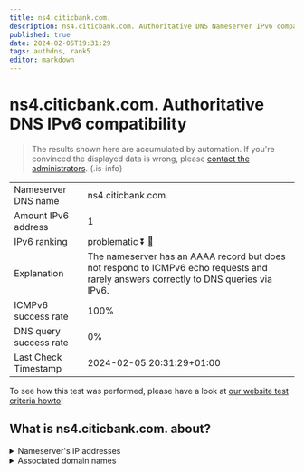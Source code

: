 ```yaml
---
title: ns4.citicbank.com.
description: ns4.citicbank.com. Authoritative DNS Nameserver IPv6 compatibility
published: true
date: 2024-02-05T19:31:29
tags: authdns, rank5
editor: markdown
---
```


# ns4.citicbank.com. Authoritative DNS IPv6 compatibility

> The results shown here are accumulated by automation. If you're convinced the displayed data is wrong, please [contact the administrators](/howto/chat). 
{.is-info}




|   |   |
| - | - |
| Nameserver DNS name | ns4.citicbank.com.
| Amount IPv6 address | 1
| IPv6 ranking | problematic :arrow_double_down: [🔗](/howto/ranking) |
| Explanation | The nameserver has an AAAA record but does not respond to ICMPv6 echo requests and rarely answers correctly to DNS queries via IPv6. |
| ICMPv6 success rate | 100%|
| DNS query success rate | 0% |
| Last Check Timestamp | 2024-02-05 20:31:29+01:00 |

To see how this test was performed, please have a look at [our website test criteria howto](/howto/testcriteria/authdns)!


## What is ns4.citicbank.com. about?




<details>
<summary>Nameserver's IP addresses</summary>

2409:8700:2413::3

</details>



<details>
<summary>Associated domain names</summary>

www.citicbank.com

</details>
